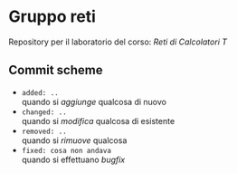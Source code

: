# Gruppo reti

Repository per il laboratorio del corso: _Reti di Calcolatori T_

## Commit scheme

- `added: ..`<br> quando si _aggiunge_ qualcosa di nuovo
- `changed: ..`<br> quando si _modifica_ qualcosa di esistente
- `removed: ..`<br> quando si _rimuove_ qualcosa
- `fixed: cosa non andava`<br> quando si effettuano _bugfix_
